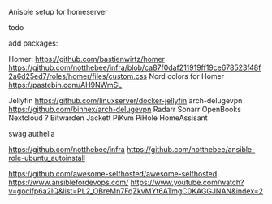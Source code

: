 Anisble setup for homeserver

todo

add packages:

Homer: 
    https://github.com/bastienwirtz/homer
    https://github.com/notthebee/infra/blob/ca87f0daf211919ff19ce678523f48f2a6d25ed7/roles/homer/files/custom.css
    Nord colors for Homer https://pastebin.com/AH9NWmSL

Jellyfin https://github.com/linuxserver/docker-jellyfin
arch-delugevpn https://github.com/binhex/arch-delugevpn
Radarr
Sonarr
OpenBooks
Nextcloud ? 
Bitwarden
Jackett
PiKvm
PiHole
HomeAssisant

swag 
authelia

https://github.com/notthebee/infra
https://github.com/notthebee/ansible-role-ubuntu_autoinstall

https://github.com/awesome-selfhosted/awesome-selfhosted
https://www.ansiblefordevops.com/
https://www.youtube.com/watch?v=goclfp6a2IQ&list=PL2_OBreMn7FqZkvMYt6ATmgC0KAGGJNAN&index=2